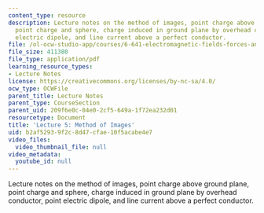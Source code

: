 ```yaml
---
content_type: resource
description: Lecture notes on the method of images, point charge above ground plane,
  point charge and sphere, charge induced in ground plane by overhead conductor, point
  electric dipole, and line current above a perfect conductor.
file: /ol-ocw-studio-app/courses/6-641-electromagnetic-fields-forces-and-motion-spring-2005/b2af52939f2c8d47cfae10f5acabe4e7_lecture5.pdf
file_size: 411380
file_type: application/pdf
learning_resource_types:
- Lecture Notes
license: https://creativecommons.org/licenses/by-nc-sa/4.0/
ocw_type: OCWFile
parent_title: Lecture Notes
parent_type: CourseSection
parent_uid: 209f6e0c-04e0-2cf5-649a-1f72ea232d01
resourcetype: Document
title: 'Lecture 5: Method of Images'
uid: b2af5293-9f2c-8d47-cfae-10f5acabe4e7
video_files:
  video_thumbnail_file: null
video_metadata:
  youtube_id: null
---
```

Lecture notes on the method of images, point charge above ground plane, point charge and sphere, charge induced in ground plane by overhead conductor, point electric dipole, and line current above a perfect conductor.